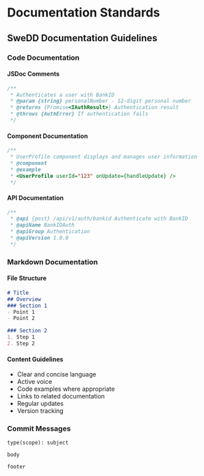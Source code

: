 # Documentation Standards
## SweDD Documentation Guidelines

### Code Documentation

#### JSDoc Comments
```typescript
/**
 * Authenticates a user with BankID
 * @param {string} personalNumber - 12-digit personal number
 * @returns {Promise<IAuthResult>} Authentication result
 * @throws {AuthError} If authentication fails
 */
```

#### Component Documentation
```typescript
/**
 * UserProfile component displays and manages user information
 * @component
 * @example
 * <UserProfile userId="123" onUpdate={handleUpdate} />
 */
```

#### API Documentation
```typescript
/**
 * @api {post} /api/v1/auth/bankid Authenticate with BankID
 * @apiName BankIDAuth
 * @apiGroup Authentication
 * @apiVersion 1.0.0
 */
```

### Markdown Documentation

#### File Structure
```markdown
# Title
## Overview
### Section 1
- Point 1
- Point 2

### Section 2
1. Step 1
2. Step 2
```

#### Content Guidelines
- Clear and concise language
- Active voice
- Code examples where appropriate
- Links to related documentation
- Regular updates
- Version tracking

### Commit Messages
```
type(scope): subject

body

footer
```
